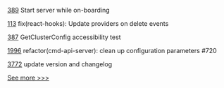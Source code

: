 
[389](https://github.com/hyperledger-labs/orion-server/pull/389) Start server while on-boarding

[113](https://github.com/hyperledger/aries-framework-javascript-ext/pull/113) fix(react-hooks): Update providers on delete events

[387](https://github.com/hyperledger-labs/orion-server/pull/387) GetClusterConfig accessibility test

[1996](https://github.com/hyperledger/cactus/pull/1996) refactor(cmd-api-server): clean up configuration parameters #720

[3772](https://github.com/hyperledger/besu/pull/3772) update version and changelog


[See more >>>](https://start-here.hyperledger.org/pull-requests)
